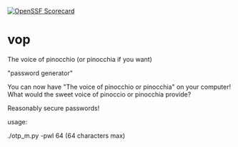 [![OpenSSF Scorecard](htt‌ps://api.securityscorecards.dev/projects/github.com/MatthewBuchananAstley/vop/badge)](htt‌ps://securityscorecards.dev/viewer/?uri=github.com/MatthewBuchananAstley/vop)

# vop

The voice of pinocchio (or pinocchia if you want)

"password generator"

You can now have "The voice of pinocchio or pinocchia" on your computer!
What would the sweet voice of pinoccio or pinocchia provide?

Reasonably secure passwords!

usage:

./otp_m.py -pwl 64 (64 characters max) 
